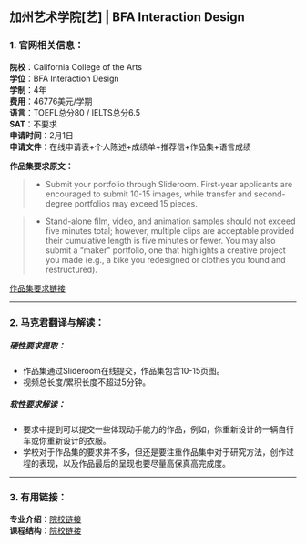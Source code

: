 ## 加州艺术学院[艺] | BFA Interaction Design


### 1. 官网相关信息：

**院校**：California College of the Arts  
**学位**：BFA Interaction Design  
**学制**：4年  
**费用**：46776美元/学期  
**语言**：TOEFL总分80 / IELTS总分6.5  
**SAT**：不要求    
**申请时间**：2月1日   
**申请文件**：在线申请表+个人陈述+成绩单+推荐信+作品集+语言成绩

**作品集要求原文：**   

> - Submit your portfolio through Slideroom. First-year applicants are encouraged to submit 10-15 images, while transfer and second-degree portfolios may exceed 15 pieces.

> - Stand-alone film, video, and animation samples should not exceed five minutes total; however, multiple clips are acceptable provided their cumulative length is five minutes or fewer.
You may also submit a “maker" portfolio, one that highlights a creative project you made (e.g., a bike you redesigned or clothes you found and restructured).

[作品集要求链接](https://www.cca.edu/admissions/undergrad/portfolio)  


---


### 2. 马克君翻译与解读：

##### 硬性要求提取：
- 作品集通过Slideroom在线提交，作品集包含10-15页图。
- 视频总长度/累积长度不超过5分钟。

##### 软性要求解读：
- 要求中提到可以提交一些体现动手能力的作品，例如，你重新设计的一辆自行车或你重新设计的衣服。
- 学校对于作品集的要求并不多，但还是要注重作品集中对于研究方法，创作过程的表现，以及作品最后的呈现也要尽量高保真高完成度。


---


### 3. 有用链接：

**专业介绍**：[院校链接](https://www.cca.edu/design/ixd/)  
**课程结构**：[院校链接](https://www.cca.edu/academics/interaction-design/curriculum)  



